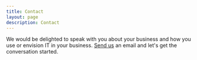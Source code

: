 ```yaml
---
title: Contact
layout: page
description: Contact
---
```


We would be delighted to speak with you about your business and how you use or envision IT in your business. [Send us](mailto:contact@slowskier.ca) an email and let's get the conversation started.
